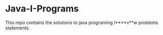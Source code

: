 # Java-I-Programs

This repo contains the solutions to java programing I****v**w problems statements.
